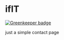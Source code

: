 # ifIT

[![Greenkeeper badge](https://badges.greenkeeper.io/patzick/ifIT.svg)](https://greenkeeper.io/)

just a simple contact page
